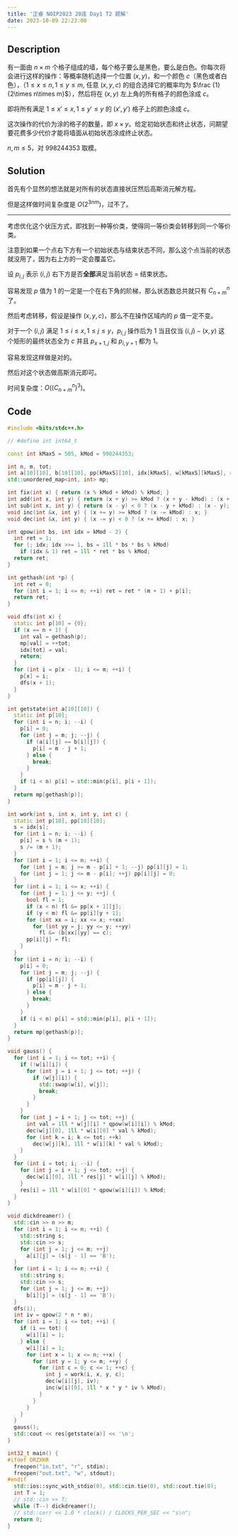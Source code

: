 ```yaml
---
title: '正睿 NOIP2023 20连 Day1 T2 题解'
date: 2023-10-09 22:23:00
---
```


## Description

有一面由 $n\times m$ 个格子组成的墙，每个格子要么是黑色，要么是白色。你每次将会进行这样的操作：等概率随机选择一个位置 $(x,y)$，和一个颜色 $c$（黑色或者白色），（$1 \leq x \leq n, 1 \leq y \leq m$, 任意 $(x,y,c)$ 的组合选择它的概率均为 $\frac {1} {2\times n\times m}$），然后将在 $(x,y)$ 左上角的所有格子的颜色涂成 $c$。

即将所有满足 $1 \leq x' \leq x, 1 \leq y' \leq y$ 的 $(x',y')$ 格子上的颜色涂成 $c$。

这次操作的代价为涂的格子的数量，即 $x\times y$。给定初始状态和终止状态，问期望要花费多少代价才能将墙面从初始状态涂成终止状态。

$n,m\leq 5$，对 $998244353$ 取模。

## Solution

首先有个显然的想法就是对所有的状态直接状压然后高斯消元解方程。

但是这样做时间复杂度是 $O(2^{3nm})$，过不了。

---

考虑优化这个状压方式，即找到一种等价类，使得同一等价类会转移到同一个等价类。

注意到如果一个点右下方有一个初始状态与结束状态不同，那么这个点当前的状态就没用了，因为右上方的一定会覆盖它。

设 $p_{i,j}$ 表示 $(i,j)$ 右下方是否**全部**满足当前状态 $=$ 结束状态。

容易发现 $p$ 值为 $1$ 的一定是一个在右下角的阶梯，那么状态数总共就只有 $C_{n+m}^{n}$ 了。

然后考虑转移，假设是操作 $(x,y,c)$，那么不在操作区域内的 $p$ 值一定不变。

对于一个 $(i,j)$ 满足 $1\leq i\leq x,1\leq j\leq y$，$p_{i,j}$ 操作后为 $1$ 当且仅当 $(i,j)-(x,y)$ 这个矩形的最终状态全为 $c$ 并且 $p_{x+1,j}$ 和 $p_{i,y+1}$ 都为 $1$。

容易发现这样做是对的。

然后对这个状态做高斯消元即可。

时间复杂度：$O\left((C_{n+m}^{n}) ^3\right)$。

## Code

```cpp
#include <bits/stdc++.h>

// #define int int64_t

const int kMaxS = 505, kMod = 998244353;

int n, m, tot;
int a[10][10], b[10][10], pp[kMaxS][10], idx[kMaxS], w[kMaxS][kMaxS], res[kMaxS];
std::unordered_map<int, int> mp;

int fix(int x) { return (x % kMod + kMod) % kMod; }
int add(int x, int y) { return (x + y) >= kMod ? (x + y - kMod) : (x + y); }
int sub(int x, int y) { return (x - y) < 0 ? (x - y + kMod) : (x - y); }
void inc(int &x, int y) { (x += y) >= kMod ? (x -= kMod) : x; }
void dec(int &x, int y) { (x -= y) < 0 ? (x += kMod) : x; }

int qpow(int bs, int idx = kMod - 2) {
  int ret = 1;
  for (; idx; idx >>= 1, bs = 1ll * bs * bs % kMod)
    if (idx & 1) ret = 1ll * ret * bs % kMod;
  return ret;
}

int gethash(int *p) {
  int ret = 0;
  for (int i = 1; i <= n; ++i) ret = ret * (m + 1) + p[i];
  return ret;
}

void dfs(int x) {
  static int p[10] = {0};
  if (x == n + 1) {
    int val = gethash(p);
    mp[val] = ++tot;
    idx[tot] = val;
    return;
  }
  for (int i = p[x - 1]; i <= m; ++i) {
    p[x] = i;
    dfs(x + 1);
  }
}

int getstate(int a[10][10]) {
  static int p[10];
  for (int i = n; i; --i) {
    p[i] = 0;
    for (int j = m; j; --j) {
      if (a[i][j] == b[i][j]) {
        p[i] = m - j + 1;
      } else {
        break;
      }
    }
    if (i < n) p[i] = std::min(p[i], p[i + 1]);
  }
  return mp[gethash(p)];
}

int work(int s, int x, int y, int c) {
  static int p[10], pp[10][10];
  s = idx[s];
  for (int i = n; i; --i) {
    p[i] = s % (m + 1);
    s /= (m + 1);
  }
  for (int i = 1; i <= n; ++i) {
    for (int j = m; j >= m - p[i] + 1; --j) pp[i][j] = 1;
    for (int j = 1; j <= m - p[i]; ++j) pp[i][j] = 0;
  }
  for (int i = 1; i <= x; ++i) {
    for (int j = 1; j <= y; ++j) {
      bool fl = 1;
      if (x < n) fl &= pp[x + 1][j];
      if (y < m) fl &= pp[i][y + 1];
      for (int xx = i; xx <= x; ++xx)
        for (int yy = j; yy <= y; ++yy)
          fl &= (b[xx][yy] == c);
      pp[i][j] = fl;
    }
  }
  for (int i = n; i; --i) {
    p[i] = 0;
    for (int j = m; j; --j) {
      if (pp[i][j]) {
        p[i] = m - j + 1;
      } else {
        break;
      }
    }
    if (i < n) p[i] = std::min(p[i], p[i + 1]);
  }
  return mp[gethash(p)];
}

void gauss() {
  for (int i = 1; i <= tot; ++i) {
    if (!w[i][i]) {
      for (int j = i + 1; j <= tot; ++j) {
        if (w[j][i]) {
          std::swap(w[i], w[j]);
          break;
        }
      }
    }
    for (int j = i + 1; j <= tot; ++j) {
      int val = 1ll * w[j][i] * qpow(w[i][i]) % kMod;
      dec(w[j][0], 1ll * w[i][0] * val % kMod);
      for (int k = i; k <= tot; ++k)
        dec(w[j][k], 1ll * w[i][k] * val % kMod);
    }
  }
  for (int i = tot; i; --i) {
    for (int j = i + 1; j <= tot; ++j) {
      dec(w[i][0], 1ll * res[j] * w[i][j] % kMod);
    }
    res[i] = 1ll * w[i][0] * qpow(w[i][i]) % kMod;
  }
}

void dickdreamer() {
  std::cin >> n >> m;
  for (int i = 1; i <= n; ++i) {
    std::string s;
    std::cin >> s;
    for (int j = 1; j <= m; ++j)
      a[i][j] = (s[j - 1] == 'B');
  }
  for (int i = 1; i <= n; ++i) {
    std::string s;
    std::cin >> s;
    for (int j = 1; j <= m; ++j)
      b[i][j] = (s[j - 1] == 'B');
  }
  dfs(1);
  int iv = qpow(2 * n * m);
  for (int i = 1; i <= tot; ++i) {
    if (i == tot) {
      w[i][i] = 1;
    } else {
      w[i][i] = 1;
      for (int x = 1; x <= n; ++x) {
        for (int y = 1; y <= m; ++y) {
          for (int c = 0; c <= 1; ++c) {
            int j = work(i, x, y, c);
            dec(w[i][j], iv);
            inc(w[i][0], 1ll * x * y * iv % kMod);
          }
        }
      }
    }
  }
  gauss();
  std::cout << res[getstate(a)] << '\n';
}

int32_t main() {
#ifdef ORZXKR
  freopen("in.txt", "r", stdin);
  freopen("out.txt", "w", stdout);
#endif
  std::ios::sync_with_stdio(0), std::cin.tie(0), std::cout.tie(0);
  int T = 1;
  // std::cin >> T;
  while (T--) dickdreamer();
  // std::cerr << 1.0 * clock() / CLOCKS_PER_SEC << "s\n";
  return 0;
}
```